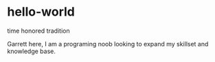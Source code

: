 # hello-world
time honored tradition

Garrett here, I am a programing noob looking to expand my skillset and knowledge base.
